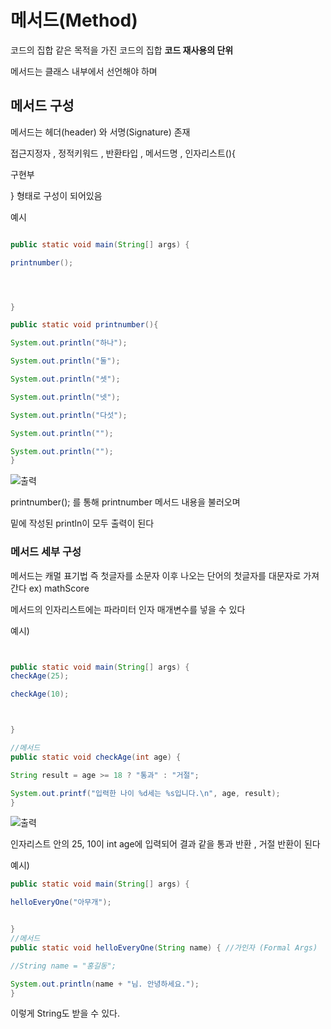 # 메서드(Method)

코드의 집합
같은 목적을 가진 코드의 집합 
**코드 재사용의 단위**

메서드는 클래스 내부에서 선언해야 하며

## 메서드 구성
메서드는 헤더(header) 와 서명(Signature) 존재

접근지정자 , 정적키워드 , 반환타입 , 메서드명 , 인자리스트(){

 구현부

}
형태로 구성이 되어있음 


예시
```java

public static void main(String[] args) {

printnumber();




}

public static void printnumber(){

System.out.println("하나");

System.out.println("둘");

System.out.println("셋");

System.out.println("넷");

System.out.println("다섯");

System.out.println("");

System.out.println("");
}

```
![출력](https://github.com/juniel1299/juniel1299.github.io/assets/62318700/0940938e-8525-435a-aaf5-e1d43eb71db0)

printnumber(); 를 통해 printnumber 메서드 내용을 불러오며 

밑에 작성된 println이 모두 출력이 된다

### 메서드 세부 구성
메서드는 캐멀 표기법 즉 첫글자를 소문자 이후 나오는 단어의 첫글자를 대문자로 가져간다
ex) mathScore 

메서드의 인자리스트에는 파라미터 인자 매개변수를 넣을 수 있다 

예시)
```java


public static void main(String[] args) {
checkAge(25);

checkAge(10);



}

//메서드 
public static void checkAge(int age) {

String result = age >= 18 ? "통과" : "거절";

System.out.printf("입력한 나이 %d세는 %s입니다.\n", age, result);
}
```
![출력]()

인자리스트 안의 25, 10이 int age에 입력되어 결과 같을 통과 반환 , 거절 반환이 된다

예시)

```java
public static void main(String[] args) {

helloEveryOne("아무개");


}
//메서드
public static void helloEveryOne(String name) { //가인자 (Formal Args)

//String name = "홍길동";

System.out.println(name + "님. 안녕하세요.");
}
```

이렇게 String도 받을 수 있다.